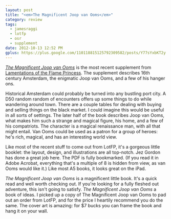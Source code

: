 ```yaml
---
layout: post
title: "<em>The Magnificent Joop van Ooms</em>"
category: review
tags:
  - jamesraggi
  - lotfp
  - osr
  - supplement
date: 2012-10-13 12:52 PM
gplus: https://plus.google.com/110118815125792309582/posts/Y77sYxbKT2y
---
```



[_The Magnificent Joop van Ooms_][ooms] is the most recent supplement from [Lamentations of the Flame Princess][lotfp]. The supplement describes 16th century Amsterdam, the enigmatic Joop van Ooms, and a few of his hanger ons.

Historical Amsterdam could probably be turned into any bustling port city. A D50 random random of encounters offers up some things to do while wandering around town. There are a couple tables for dealing with buying and selling things on the black market. I could imagine this would be useful in all sorts of settings.  The later half of the book describes Joop van Ooms, what makes him such a strange and magical figure, his home, and a few of his compatriots. The character is a magical renaissance man, with all that might entail. Van Ooms could be used as a patron for a group of heroes: he's rich, magical, and has an interesting world view.

Like most of the recent stuff to come out from LotFP, it's a gorgeous little booklet: the layout, design, and illustrations are all top-notch. Jez Gordon has done a great job here. The PDF is fully bookmarked. (If you read it in Adobe Acrobat, everything that's a multiple of 8 is hidden from view, as van Ooms would like it.) Like most A5 books, it looks great on the iPad.

_The Magnificent Joop van Ooms_ is a magnificent little book. It's a quick read and well worth checking out. If you're looking for a fully fleshed out adventure, this isn't going to satisfy. _The Magnificent Joop van Ooms_ a book of ideas. I picked up a copy of The Magnificent Joop van Ooms to pad out an order from LotFP, and for the price I heartily recommend you do the same. The cover art is amazing: for $7 bucks you can frame the book and hang it on your wall.

[ooms]: http://www.lotfp.com/store/index.php?route=product/product&product_id=157
[lotfp]: http://www.lotfp.com/RPG/